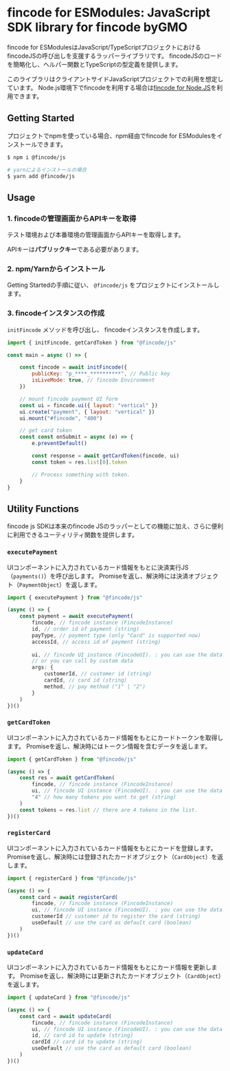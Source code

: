 # fincode for ESModules: JavaScript SDK library for fincode byGMO

fincode for ESModulesはJavaScript/TypeScriptプロジェクトにおけるfincodeJSの呼び出しを支援するラッパーライブラリです。 fincodeJSのロードを簡略化し、ヘルパー関数とTypeScriptの型定義を提供します。

このライブラリはクライアントサイドJavaScriptプロジェクトでの利用を想定しています。 Node.js環境下でfincodeを利用する場合は[fincode for Node.JS]()を利用できます。

## Getting Started
プロジェクトでnpmを使っている場合、npm経由でfincode for ESModulesをインストールできます。

```bash
$ npm i @fincode/js

# yarnによるインストールの場合
$ yarn add @fincode/js
```

## Usage
### 1. fincodeの管理画面からAPIキーを取得

テスト環境および本番環境の管理画面からAPIキーを取得します。

APIキーは**パブリックキー**である必要があります。

### 2. npm/Yarnからインストール

Getting Startedの手順に従い、 `@fincode/js` をプロジェクトにインストールします。

### 3. fincodeインスタンスの作成

`initFincode` メソッドを呼び出し、 fincodeインスタンスを作成します。

```js
import { initFincode, getCardToken } from "@fincode/js"

const main = async () => {

    const fincode = await initFincode({
        publicKey: "p_****_**********", // Public key
        isLiveMode: true, // fincode Environment
    })

    // mount fincode payment UI form
    const ui = fincode.ui({ layout: "vertical" })
    ui.create("payment", { layout: "vertical" })
    ui.mount("#fincode", "400")

    // get card token
    const const onSubmit = async (e) => {
        e.preventDefault()

        const response = await getCardToken(fincode, ui)
        const token = res.list[0].token

        // Process something with token.
    }
}
```

## Utility Functions

fincode js SDKは本来のfincode JSのラッパーとしての機能に加え、さらに便利に利用できるユーティリティ関数を提供します。

### `executePayment`
UIコンポーネントに入力されているカード情報をもとに決済実行JS（`payments()`）を呼び出します。
Promiseを返し、解決時には決済オブジェクト（`PaymentObject`）を返します。

```ts
import { executePayment } from "@fincode/js"

(async () => {
    const payment = await executePayment(
        fincode, // fincode instance (FincodeInstance)
        id, // order id of payment (string)
        payType, // payment type (only "Card" is supported now)
        accessId, // access id of payment (string)
        
        ui, // fincode UI instance (FincodeUI). : you can use the data input in the fincode ui component directly.
        // or you can call by custom data
        args: { 
            customerId, // customer id (string)
            cardId, // card id (string)
            method, // pay method ("1" | "2")
        }
    )
})()

```

### `getCardToken`
UIコンポーネントに入力されているカード情報をもとにカードトークンを取得します。
Promiseを返し、解決時にはトークン情報を含むデータを返します。

```ts
import { getCardToken } from "@fincode/js"

(async () => {
    const res = await getCardToken(
        fincode, // fincode instance (FincodeInstance)
        ui, // fincode UI instance (FincodeUI). : you can use the data input in the fincode ui component directly.
        "4" // how many tokens you want to get (string)
    )
    const tokens = res.list // there are 4 tokens in the list.
})()
```

### `registerCard`
UIコンポーネントに入力されているカード情報をもとにカードを登録します。
Promiseを返し、解決時には登録されたカードオブジェクト（`CardObject`）を返します。

```ts
import { registerCard } from "@fincode/js"

(async () => {
    const card = await registerCard(
        fincode, // fincode instance (FincodeInstance)
        ui, // fincode UI instance (FincodeUI). : you can use the data input in the fincode ui component directly.
        customerId // customer id to register the card (string)
        useDefault // use the card as default card (boolean)
    )
})()
```

### `updateCard`
UIコンポーネントに入力されているカード情報をもとにカード情報を更新します。
Promiseを返し、解決時には更新されたカードオブジェクト（`CardObject`）を返します。

```ts
import { updateCard } from "@fincode/js"

(async () => {
    const card = await updateCard(
        fincode, // fincode instance (FincodeInstance)
        ui, // fincode UI instance (FincodeUI). : you can use the data input in the fincode ui component directly.
        id, // card id to update (string)
        cardId // card id to update (string)
        useDefault // use the card as default card (boolean)
    )
})()
```